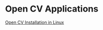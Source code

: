 # Open CV Applications

[Open CV Installation in Linux](https://docs.opencv.org/2.4/doc/tutorials/introduction/linux_install/linux_install.html)

